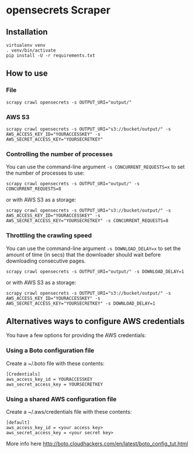 # opensecrets Scraper 

## Installation

```shell
virtualenv venv
. venv/bin/activate
pip install -U -r requirements.txt

```

## How to use

### File
```shell
scrapy crawl opensecrets -s OUTPUT_URI="output/"
```

### AWS S3
```shell
scrapy crawl opensecrets -s OUTPUT_URI="s3://bucket/output/" -s AWS_ACCESS_KEY_ID="YOURACCESSKEY" -s AWS_SECRET_ACCESS_KEY="YOURSECRETKEY"
```

### Controlling the number of processes

You can use the command-line argument `-s CONCURRENT_REQUESTS=x` to set the number of processes to use:

```shell
scrapy crawl opensecrets -s OUTPUT_URI="output/" -s CONCURRENT_REQUESTS=8
```

or with AWS S3 as a storage:

```shell
scrapy crawl opensecrets -s OUTPUT_URI="s3://bucket/output/" -s AWS_ACCESS_KEY_ID="YOURACCESSKEY" -s AWS_SECRET_ACCESS_KEY="YOURSECRETKEY" -s CONCURRENT_REQUESTS=8
```

### Throttling the crawling speed

You can use the command-line argument `-s DOWNLOAD_DELAY=x` to set the amount of time (in secs) that the downloader
should wait before downloading consecutive pages.

```shell
scrapy crawl opensecrets -s OUTPUT_URI="output/" -s DOWNLOAD_DELAY=1
```

or with AWS S3 as a storage:

```shell
scrapy crawl opensecrets -s OUTPUT_URI="s3://bucket/output/" -s AWS_ACCESS_KEY_ID="YOURACCESSKEY" -s AWS_SECRET_ACCESS_KEY="YOURSECRETKEY" -s DOWNLOAD_DELAY=1
```


## Alternatives ways to configure AWS credentials

You have a few options for providing the AWS credentials:

### Using a Boto configuration file

Create a ~/.boto file with these contents:

```
[Credentials]
aws_access_key_id = YOURACCESSKEY
aws_secret_access_key = YOURSECRETKEY
```


### Using a shared AWS configuration file

Create a ~/.aws/credentials file with these contents:

```
[default]
aws_access_key_id = <your access key>
aws_secret_access_key = <your secret key>
```

More info here http://boto.cloudhackers.com/en/latest/boto_config_tut.html

